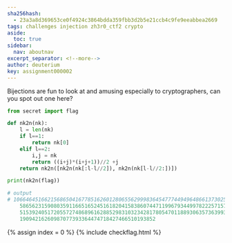 ```yaml
---
sha256hash: 
  - 23a3a8d369653ce0f4924c3864bdda359fbb3d2b5e21ccb4c9fe9eeabbea2669
tags: challenges injection zh3r0_ctf2 crypto
aside:
  toc: true
sidebar:
  nav: aboutnav
excerpt_separator: <!--more-->
author: deuterium
key: assignment000002
---
```


Bijections are fun to look at and amusing especially to cryptographers, can
you spot out one here?
<!--more-->



```python
from secret import flag

def nk2n(nk):
    l = len(nk)
    if l==1:
        return nk[0]
    elif l==2:
        i,j = nk
        return ((i+j)*(i+j+1))//2 +j
    return nk2n([nk2n(nk[:l-l//2]), nk2n(nk[l-l//2:])])

print(nk2n(flag))

# output
# 1066464516621568650416778516260128065562999836454777449496486613730252783905\ 
    58656231590803591166516524516182041583860744711996793449978222571578932566\ 
    51539240517205572748689616288529831032342817805470118893063573639935906790\ 
    19094216260987077393364474718427466510193852
```

{% assign index = 0 %}
{% include checkflag.html %}



